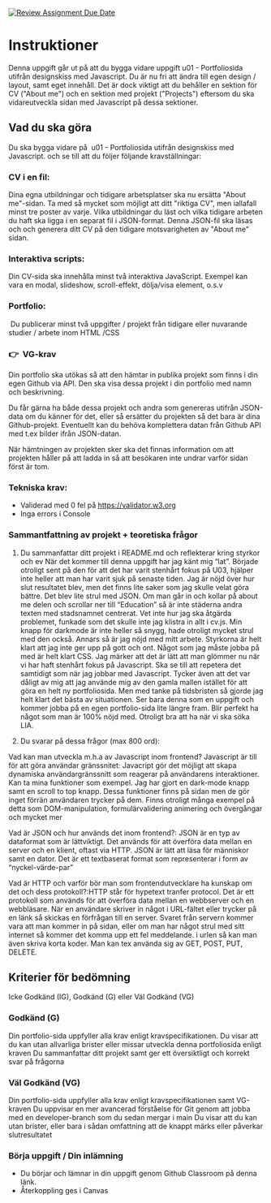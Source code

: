 [![Review Assignment Due Date](https://classroom.github.com/assets/deadline-readme-button-22041afd0340ce965d47ae6ef1cefeee28c7c493a6346c4f15d667ab976d596c.svg)](https://classroom.github.com/a/Y0f03qEq)
# Instruktioner

Denna uppgift går ut på att du bygga vidare uppgift u01 - Portfoliosida utifrån designskiss med Javascript. Du är nu fri att ändra till egen design / layout, samt eget innehåll. Det är dock viktigt att du behåller en sektion för CV ("About me") och en sektion med projekt ("Projects") eftersom du ska vidareutveckla sidan med Javascript på dessa sektioner. 

## Vad du ska göra

Du ska bygga vidare på  u01 - Portfoliosida utifrån designskiss med Javascript. och se till att du följer följande kravställningar: 

### CV i en fil:
Dina egna utbildningar och tidigare arbetsplatser ska nu ersätta "About me"-sidan. Ta med så mycket som möjligt att ditt "riktiga CV", men iallafall minst tre poster av varje.
Vilka utbildningar du läst och vilka tidigare arbeten du haft ska ligga i en separat fil i JSON-format. Denna JSON-fil ska läsas och och generera ditt CV på den tidigare motsvarigheten av "About me" sidan.


### Interaktiva scripts:
Din CV-sida ska innehålla minst två interaktiva JavaScript. Exempel kan vara en modal, slideshow, scroll-effekt, dölja/visa element, o.s.v

### Portfolio:
 Du publicerar minst två uppgifter / projekt från tidigare eller nuvarande studier / arbete inom HTML /CSS

### 👉  VG-krav

Din portfolio ska utökas så att den hämtar in publika projekt som finns i din egen Github via API. Den ska visa dessa projekt i din portfolio med namn och beskrivning.

Du får gärna ha både dessa projekt och andra som genereras utifrån JSON-data om du känner för det, eller så ersätter du projekten så det bara är dina Github-projekt. Eventuellt kan du behöva komplettera datan från Github API med t.ex bilder ifrån JSON-datan.

När hämtningen av projekten sker ska det finnas information om att projekten håller på att ladda in så att besökaren inte undrar varför sidan först är tom.



### Tekniska krav:
* Validerad med 0 fel på https://validator.w3.org
* Inga errors i Console

### Sammantfattning av projekt + teoretiska frågor

1. Du sammanfattar ditt projekt i README.md och reflekterar kring styrkor och ev När det kommer till denna uppgift har jag känt mig “lat”. Började otroligt sent på den för att det har varit stenhårt fokus på U03, hjälper inte heller att man har varit sjuk på senaste tiden. Jag är nöjd över hur slut resultatet blev, men det finns lite saker som jag skulle velat göra bättre. Det blev lite strul med JSON. Om man går in och kollar på about me delen och scrollar ner till “Education” så är inte städerna andra texten med stadsnamnet centrerat. Vet inte hur jag ska åtgärda problemet, funkade som det skulle inte jag klistra in allt i cv.js. Min knapp för darkmode är inte heller så snygg, hade otroligt mycket strul med den också. Annars så är jag nöjd med mitt arbete. Styrkorna är helt klart att jag inte ger upp på gott och ont. Något som jag måste jobba på med är helt klart CSS. Jag märker att det är lätt att man glömmer nu när vi har haft stenhårt fokus på Javascript. Ska se till att repetera det samtidigt som när jag jobbar med Javascript. Tycker även att det var dåligt av mig att jag använde mig av den gamla mallen istället för att göra en helt ny portfoliosida. Men med tanke på tidsbristen så gjorde jag helt klart det bästa av situationen. Ser bara denna som en uppgift och kommer jobba på en egen portfolio-sida lite längre fram. Blir perfekt ha något som man är 100% nöjd med. Otroligt bra att ha när vi ska söka LIA.      

   
2. Du svarar på dessa frågor (max 800 ord):

Vad kan man utveckla m.h.a av Javascript inom frontend? Javascript är till för att göra användar gränssnitet: Javacript gör det möjligt att skapa dynamiska användargränssnitt som reagerar på användarens interaktioner. Kan ta mina funktioner som exempel. Jag har gjort en dark-mode knapp samt en scroll to top knapp. Dessa funktioner finns på sidan men de gör inget förrän användaren trycker på dem. Finns otroligt många exempel på detta som DOM-manipulation, formulärvalidering animering och övergångar och mycket mer       


Vad är JSON och hur används det inom frontend?: JSON är en typ av dataformat som är lättviktigt. Det används för att överföra data mellan en server och en klient, oftast via HTTP. JSON är lätt att läsa för människor samt en dator. Det är ett textbaserat format som representerar i form av “nyckel-värde-par” 

Vad är HTTP och varför bör man som frontendutvecklare ha kunskap om det och dess protokoll?:HTTP står för hypetext tranfer protocol. Det är ett protokoll som används för att överföra data mellan en webbserver och en webbläsare. När en användare skriver in något i URL-fältet eller trycker på en länk så skickas en förfrågan till en server. Svaret från servern kommer vara att man kommer in på sidan, eller om man har något strul med sitt internet så kommer det komma upp ett fel meddelande. i urlen så kan man även skriva korta koder. Man kan tex använda sig av GET, POST, PUT, DELETE.  


## Kriterier för bedömning


Icke Godkänd (IG), Godkänd (G) eller Väl Godkänd (VG)

### Godkänd (G)
Din portfolio-sida uppfyller alla krav enligt kravspecifikationen.
Du visar att du kan utan allvarliga brister eller missar utveckla denna portfoliosida enligt kraven
Du sammanfattar ditt projekt samt ger ett översiktligt och korrekt svar på frågorna


### Väl Godkänd (VG)

Din portfolio-sida uppfyller alla krav enligt kravspecifikationen samt VG-kraven
Du uppvisar en mer avancerad förståelse för Git genom att jobba med en developer-branch som du sedan mergar i main
Du visar att du kan utan brister, eller bara i sådan omfattning att de knappt märks eller påverkar slutresultatet


### Börja uppgift / Din inlämning
* Du börjar och lämnar in din uppgift genom Github Classroom på denna länk.
* Återkoppling ges i Canvas











# 
